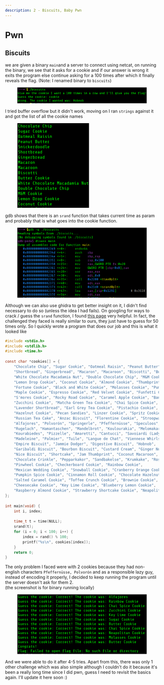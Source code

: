 ```yaml
---
description: 2 - Biscuits, Baby Pwn
---
```


# Pwn

## Biscuits

we are given a binary `main`and a server to connect using netcat, on running the binary, we see that it asks for a cookie and if our answer is wrong it exits the program else continue asking for a 100 times after which it finally reveals the flag. (Note: I renamed binary to `biscuits`)

<figure><img src="../../.gitbook/assets/image.png" alt=""><figcaption></figcaption></figure>

I tried buffer overflow but it didn't work, moving on I ran `strings` against it and got the list of all the cookie names

<figure><img src="../../.gitbook/assets/image (1).png" alt=""><figcaption></figcaption></figure>

gdb shows that there is an `srand` function that takes current time as param and probably that is what goes into the cookie function.

<figure><img src="../../.gitbook/assets/image (2).png" alt=""><figcaption></figcaption></figure>

Although we can also use ghidra to get better insight on it, I didn't find necessary to do so (unless the idea I had fails). On googling for ways to crack / guess the `srand` function, I found [this page](https://guyinatuxedo.github.io/09-bad_seed/sunshinectf17_prepared/index.html) very helpful. In fact, the challenged they faced is really similar to ours, they just have to guess for 50 times only. So I quickly wrote a program that does our job and this is what it looked like

```c
#include <stdio.h>
#include <stdlib.h>
#include <time.h>

const char *cookies[] = {
    "Chocolate Chip", "Sugar Cookie", "Oatmeal Raisin", "Peanut Butter", "Snickerdoodle",
    "Shortbread", "Gingerbread", "Macaron", "Macaroon", "Biscotti", "Butter Cookie",
    "White Chocolate Macadamia Nut", "Double Chocolate Chip", "M&M Cookie",
    "Lemon Drop Cookie", "Coconut Cookie", "Almond Cookie", "Thumbprint Cookie",
    "Fortune Cookie", "Black and White Cookie", "Molasses Cookie", "Pumpkin Cookie",
    "Maple Cookie", "Espresso Cookie", "Red Velvet Cookie", "Funfetti Cookie",
    "S'mores Cookie", "Rocky Road Cookie", "Caramel Apple Cookie", "Banana Bread Cookie",
    "Zucchini Cookie", "Matcha Green Tea Cookie", "Chai Spice Cookie",
    "Lavender Shortbread", "Earl Grey Tea Cookie", "Pistachio Cookie",
    "Hazelnut Cookie", "Pecan Sandies", "Linzer Cookie", "Spritz Cookie",
    "Russian Tea Cake", "Anzac Biscuit", "Florentine Cookie", "Stroopwafel",
    "Alfajores", "Polvorón", "Springerle", "Pfeffernüsse", "Speculoos", "Kolaczki",
    "Rugelach", "Hamantaschen", "Mandelbrot", "Koulourakia", "Melomakarona",
    "Kourabiedes", "Pizzelle", "Amaretti", "Cantucci", "Savoiardi (Ladyfingers)",
    "Madeleine", "Palmier", "Tuile", "Langue de Chat", "Viennese Whirls",
    "Empire Biscuit", "Jammie Dodger", "Digestive Biscuit", "Hobnob",
    "Garibaldi Biscuit", "Bourbon Biscuit", "Custard Cream", "Ginger Nut",
    "Nice Biscuit", "Shortcake", "Jam Thumbprint", "Coconut Macaroon",
    "Chocolate Crinkle", "Pepparkakor", "Sandbakelse", "Krumkake", "Rosette Cookie",
    "Pinwheel Cookie", "Checkerboard Cookie", "Rainbow Cookie",
    "Mexican Wedding Cookie", "Snowball Cookie", "Cranberry Orange Cookie",
    "Pumpkin Spice Cookie", "Cinnamon Roll Cookie", "Chocolate Hazelnut Cookie",
    "Salted Caramel Cookie", "Toffee Crunch Cookie", "Brownie Cookie",
    "Cheesecake Cookie", "Key Lime Cookie", "Blueberry Lemon Cookie",
    "Raspberry Almond Cookie", "Strawberry Shortcake Cookie", "Neapolitan Cookie"
};

int main(void) {
    int i, index;
    
    time_t t = time(NULL);
    srand(t);
    for (i = 0; i < 100; i++) {
        index = rand() % 100;
        printf("%s\n", cookies[index]);
    }
    return 0;
}
```

The only problem I faced were with 2 cookies because they had non-english characters `Pfeffernüsse, Polvorón` and as a responsible lazy guy, instead of encoding it properly, I decided to keep running the program until the server doesn't ask for them 2. \
(the screenshot is for binary running locally)

<figure><img src="../../.gitbook/assets/image (3).png" alt=""><figcaption></figcaption></figure>

And we were able to do it after 4-5 tries. Apart from this, there was only 1 other challenge which was also simple although I couldn't do it because it's been a really long time since I did pwn, guess I need to revisit the basics again. I'll update it here soon :)
